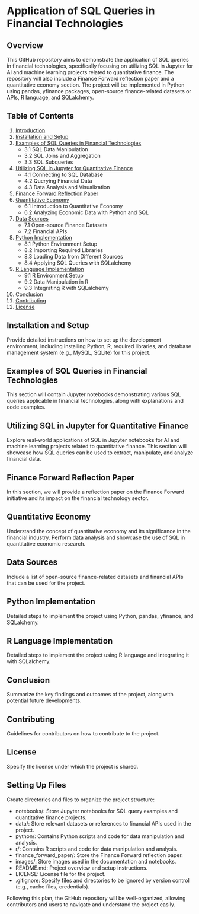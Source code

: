 # Application of SQL Queries in Financial Technologies

## Overview
This GitHub repository aims to demonstrate the application of SQL queries in financial technologies, specifically focusing on utilizing SQL in Jupyter for AI and machine learning projects related to quantitative finance. The repository will also include a Finance Forward reflection paper and a quantitative economy section. The project will be implemented in Python using pandas, yfinance packages, open-source finance-related datasets or APIs, R language, and SQLalchemy.

## Table of Contents
1. [Introduction](#introduction)
2. [Installation and Setup](#installation-and-setup)
3. [Examples of SQL Queries in Financial Technologies](#examples-of-sql-queries-in-financial-technologies)
   - 3.1 SQL Data Manipulation
   - 3.2 SQL Joins and Aggregation
   - 3.3 SQL Subqueries
4. [Utilizing SQL in Jupyter for Quantitative Finance](#utilizing-sql-in-jupyter-for-quantitative-finance)
   - 4.1 Connecting to SQL Database
   - 4.2 Querying Financial Data
   - 4.3 Data Analysis and Visualization
5. [Finance Forward Reflection Paper](#finance-forward-reflection-paper)
6. [Quantitative Economy](#quantitative-economy)
   - 6.1 Introduction to Quantitative Economy
   - 6.2 Analyzing Economic Data with Python and SQL
7. [Data Sources](#data-sources)
   - 7.1 Open-source Finance Datasets
   - 7.2 Financial APIs
8. [Python Implementation](#python-implementation)
   - 8.1 Python Environment Setup
   - 8.2 Importing Required Libraries
   - 8.3 Loading Data from Different Sources
   - 8.4 Applying SQL Queries with SQLalchemy
9. [R Language Implementation](#r-language-implementation)
   - 9.1 R Environment Setup
   - 9.2 Data Manipulation in R
   - 9.3 Integrating R with SQLalchemy
10. [Conclusion](#conclusion)
11. [Contributing](#contributing)
12. [License](#license)

## Installation and Setup
Provide detailed instructions on how to set up the development environment, including installing Python, R, required libraries, and database management system (e.g., MySQL, SQLite) for this project.

## Examples of SQL Queries in Financial Technologies
This section will contain Jupyter notebooks demonstrating various SQL queries applicable in financial technologies, along with explanations and code examples.

## Utilizing SQL in Jupyter for Quantitative Finance
Explore real-world applications of SQL in Jupyter notebooks for AI and machine learning projects related to quantitative finance. This section will showcase how SQL queries can be used to extract, manipulate, and analyze financial data.

## Finance Forward Reflection Paper
In this section, we will provide a reflection paper on the Finance Forward initiative and its impact on the financial technology sector.

## Quantitative Economy
Understand the concept of quantitative economy and its significance in the financial industry. Perform data analysis and showcase the use of SQL in quantitative economic research.

## Data Sources
Include a list of open-source finance-related datasets and financial APIs that can be used for the project.

## Python Implementation
Detailed steps to implement the project using Python, pandas, yfinance, and SQLalchemy.

## R Language Implementation
Detailed steps to implement the project using R language and integrating it with SQLalchemy.

## Conclusion
Summarize the key findings and outcomes of the project, along with potential future developments.

## Contributing
Guidelines for contributors on how to contribute to the project.

## License
Specify the license under which the project is shared.

## Setting Up Files
Create directories and files to organize the project structure:
- notebooks/: Store Jupyter notebooks for SQL query examples and quantitative finance projects.
- data/: Store relevant datasets or references to financial APIs used in the project.
- python/: Contains Python scripts and code for data manipulation and analysis.
- r/: Contains R scripts and code for data manipulation and analysis.
- finance_forward_paper/: Store the Finance Forward reflection paper.
- images/: Store images used in the documentation and notebooks.
- README.md: Project overview and setup instructions.
- LICENSE: License file for the project.
- .gitignore: Specify files and directories to be ignored by version control (e.g., cache files, credentials).

Following this plan, the GitHub repository will be well-organized, allowing contributors and users to navigate and understand the project easily.
